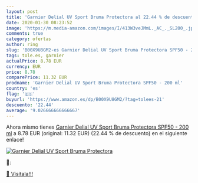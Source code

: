 ```yaml
---
layout: post
title: 'Garnier Delial UV Sport Bruma Protectora al 22.44 % de descuento'
date: 2020-01-30 08:23:52
image: 'https://m.media-amazon.com/images/I/413W3veJMmL._AC_._SL200_.jpg'
comments: true
category: ofertas
author: ring
slug: 'B00X9U8GM2-es Garnier Delial UV Sport Bruma Protectora SPF50 - 200 ml'
tags: tole.es, garnier
actualPrice: 8.78 EUR
currency: EUR
price: 8.78
comparePrice: 11.32 EUR
prodname: 'Garnier Delial UV Sport Bruma Protectora SPF50 - 200 ml'
country: 'es'
flag: '🇪🇸'
buyurl: 'https://www.amazon.es/dp/B00X9U8GM2/?tag=tolees-21'
descuento: '22.44'
average: '9.026666666666667'
---
```


Ahora mismo tienes [Garnier Delial UV Sport Bruma Protectora SPF50 - 200 ml](https://www.amazon.es/dp/B00X9U8GM2/?tag=tolees-21) a 8.78 EUR (original: 11.32 EUR) (22.44 %  de descuento) en el siguiente enlace!

[![Garnier Delial UV Sport Bruma Protectora](https://m.media-amazon.com/images/I/413W3veJMmL._AC_._SL200_.jpg)](https://www.amazon.es/dp/B00X9U8GM2/?tag=tolees-21)

🔎:


[🛒 Visítala!!!](https://www.amazon.es/dp/B00X9U8GM2/?tag=tolees-21)

